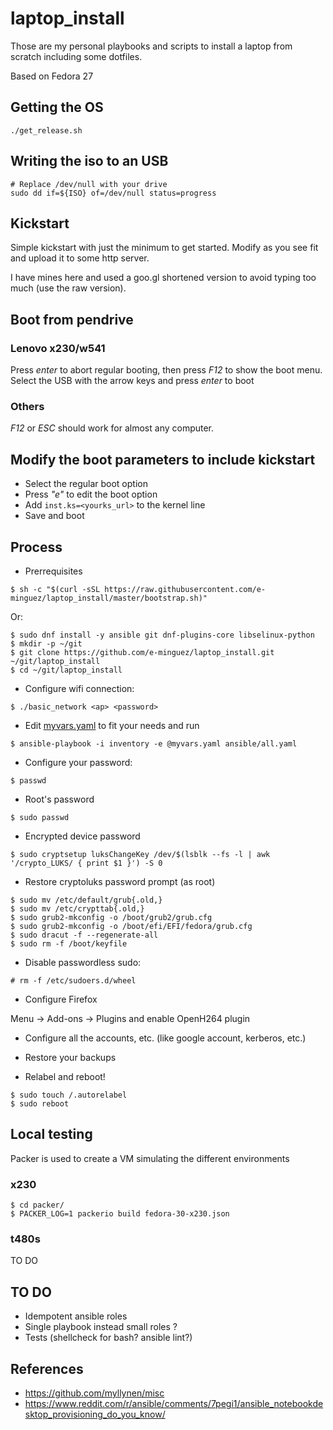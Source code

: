 # laptop_install
Those are my personal playbooks and scripts to install a laptop from scratch
including some dotfiles.

Based on Fedora 27

## Getting the OS

```
./get_release.sh
```

## Writing the iso to an USB

```
# Replace /dev/null with your drive
sudo dd if=${ISO} of=/dev/null status=progress
```

## Kickstart

Simple kickstart with just the minimum to get started. Modify as you see fit
and upload it to some http server.

I have mines here and used a goo.gl shortened version to avoid typing too much
(use the raw version).

## Boot from pendrive

### Lenovo x230/w541
Press *enter* to abort regular booting, then press *F12* to show
the boot menu.
Select the USB with the arrow keys and press *enter* to boot

### Others
*F12* or *ESC* should work for almost any computer.

## Modify the boot parameters to include kickstart

* Select the regular boot option
* Press *"e"* to edit the boot option
* Add ```inst.ks=<yourks_url>``` to the kernel line
* Save and boot

## Process

* Prerrequisites

```
$ sh -c "$(curl -sSL https://raw.githubusercontent.com/e-minguez/laptop_install/master/bootstrap.sh)"
```

Or:

```
$ sudo dnf install -y ansible git dnf-plugins-core libselinux-python
$ mkdir -p ~/git
$ git clone https://github.com/e-minguez/laptop_install.git ~/git/laptop_install
$ cd ~/git/laptop_install
```

* Configure wifi connection:

```
$ ./basic_network <ap> <password>
```

* Edit [myvars.yaml](myvars.yaml) to fit your needs and run

```
$ ansible-playbook -i inventory -e @myvars.yaml ansible/all.yaml
```

* Configure your password:

```
$ passwd
```

* Root's password
```
$ sudo passwd
```

* Encrypted device password

```
$ sudo cryptsetup luksChangeKey /dev/$(lsblk --fs -l | awk '/crypto_LUKS/ { print $1 }') -S 0
```

* Restore cryptoluks password prompt (as root)

```
$ sudo mv /etc/default/grub{.old,}
$ sudo mv /etc/crypttab{.old,}
$ sudo grub2-mkconfig -o /boot/grub2/grub.cfg
$ sudo grub2-mkconfig -o /boot/efi/EFI/fedora/grub.cfg
$ sudo dracut -f --regenerate-all
$ sudo rm -f /boot/keyfile
```

* Disable passwordless sudo:

```
# rm -f /etc/sudoers.d/wheel
```

* Configure Firefox

Menu -> Add-ons -> Plugins and enable OpenH264 plugin

* Configure all the accounts, etc. (like google account, kerberos, etc.)

* Restore your backups

* Relabel and reboot!

```
$ sudo touch /.autorelabel
$ sudo reboot
```

## Local testing
Packer is used to create a VM simulating the different environments

### x230

```
$ cd packer/
$ PACKER_LOG=1 packerio build fedora-30-x230.json
```

### t480s
TO DO

## TO DO
* Idempotent ansible roles
* Single playbook instead small roles ?
* Tests (shellcheck for bash? ansible lint?)

## References
* https://github.com/myllynen/misc
* https://www.reddit.com/r/ansible/comments/7pegi1/ansible_notebookdesktop_provisioning_do_you_know/
